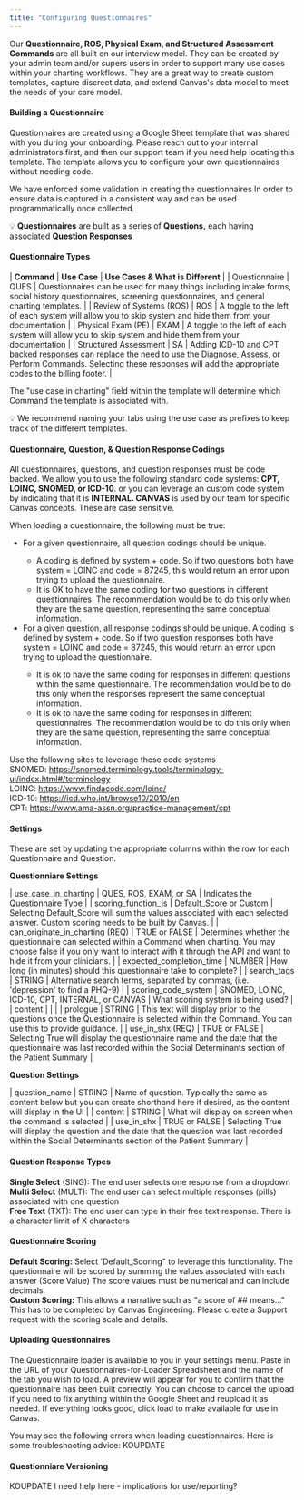 ```yaml
---
title: "Configuring Questionnaires"
---
```

Our **Questionnaire, ROS, Physical Exam, and Structured Assessment Commands** are all built on our interview model. They can be created by your admin team and/or supers users in order to support many use cases within your charting workflows. They are a great way to create custom templates, capture discreet data, and extend Canvas's data model to meet the needs of your care model.

#### Building a Questionnaire

Questionnaires are created using a Google Sheet template that was shared with you during your onboarding. Please reach out to your internal administrators first, and then our support team if you need help locating this template. The template allows you to configure your own questionnaires without needing code. 

We have enforced some validation in creating the questionnaires In order to ensure data is captured in a consistent way and can be used programmatically once collected.

💡 **Questionnaires** are built as a series of **Questions,** each having associated **Question Responses**

#### Questionnaire Types


| **Command** | **Use Case** | **Use Cases & What is Different** |
| Questionnaire | QUES | Questionnaires can be used for many things including intake forms, social history questionnaires, screening questionnaires, and general charting templates. |
| Review of Systems (ROS) | ROS | A toggle to the left of each system will allow you to skip system and hide them from your documentation |
| Physical Exam (PE) | EXAM | A toggle to the left of each system will allow you to skip system and hide them from your documentation |
| Structured Assessment | SA | Adding ICD-10 and CPT backed responses can replace the need to use the Diagnose, Assess, or Perform Commands. Selecting these responses will add the appropriate codes to the billing footer. |

The "use case in charting" field within the template will determine which Command the template is associated with. 

💡 We recommend naming your tabs using the use case as prefixes to keep track of the different templates.

#### Questionnaire, Question, & Question Response Codings

All questionnaires, questions, and question responses must be code backed. We allow you to use the following standard code systems: **CPT, LOINC, SNOMED, or ICD-10**. or you can leverage an custom code system by indicating that it is **INTERNAL. CANVAS** is used by our team for specific Canvas concepts. These are case sensitive. 

When loading a questionnaire, the following must be true:
<ul>
<li>For a given questionnaire, all question codings should be unique.</li>
	<ul>
	<li>A coding is defined by system + code. So if two questions both have system = LOINC and code = 87245, this would return an error upon trying to upload the questionnaire.</li>
	<li>It is OK to have the same coding for two questions in different questionnaires. The recommendation would be to do this only when they are the same question, representing the same conceptual information.</li>
	</ul>
<li>For a given question, all response codings should be unique.
A coding is defined by system + code. So if two question responses both have system = LOINC and code = 87245, this would return an error upon trying to upload the questionnaire. </li>
	<ul>
	<li>It is ok to have the same coding for responses in different questions within the same questionnaire. The recommendation would be to do this only when the responses represent the same conceptual information.</li>
	<li>It is ok to have the same coding for responses in different questionnaires. The recommendation would be to do this only when they are the same question, representing the same conceptual information.</li>
	</ul>
</ul>

Use the following sites to leverage these code systems <br>
SNOMED: <https://snomed.terminology.tools/terminology-ui/index.html#/terminology> <br>
LOINC: <https://www.findacode.com/loinc/> <br>
ICD-10: <https://icd.who.int/browse10/2010/en> <br>
CPT: <https://www.ama-assn.org/practice-management/cpt> <br>

#### Settings

These are set by updating the appropriate columns within the row for each Questionnaire and Question.

**Questionniare Settings**

| use_case_in_charting            	| QUES, ROS, EXAM, or SA                          	| Indicates the Questionnaire Type                                                                                                                                                                      	|
| scoring_function_js             	| Default_Score or Custom                         	| Selecting Default_Score will sum the values associated with each selected answer. Custom scoring needs to be built by Canvas.                                                                         	|
| can_originate_in_charting (REQ) 	| TRUE or FALSE                                   	| Determines whether the questionnaire can selected within a Command when charting. You may choose false if you only want to interact with it through the API and want to hide it from your clinicians. 	|
| expected_completion_time        	| NUMBER                                          	| How long (in minutes) should this questionnaire take to complete?                                                                                                                                     	|
| search_tags                     	| STRING                                          	| Alternative search terms, separated by commas, (i.e. 'depression' to find a PHQ-9)                                                                                                                    	|
| scoring_code_system             	| SNOMED, LOINC, ICD-10, CPT, INTERNAL, or CANVAS 	| What scoring system is being used?                                                                                                                                                                    	|
| content                         	|                                                 	|                                                                                                                                                                                                       	|
| prologue                        	| STRING                                          	| This text will display prior to the questions once the Questionnaire is selected within the Command. You can use this to provide guidance.                                                            	|
| use_in_shx (REQ)                	| TRUE or FALSE                                   	| Selecting True will display the questionnaire name and the date that the questionnaire was last recorded within the Social Determinants section of the Patient Summary                                	|

**Question Settings**

| question_name 					| STRING        	| Name of question. Typically the same as content below but you can create shorthand here if desired, as the content will display in the UI               	|
| content       					| STRING        	| What will display on screen when the command is selected                                                                                                	|
| use_in_shx    					| TRUE or FALSE 	| Selecting True will display the question and the date that the question was last recorded within the Social Determinants section of the Patient Summary 	|

#### Question Response Types
**Single Select** (SING): The end user selects one response from a dropdown <br>
**Multi Select** (MULT): The end user can select multiple responses (pills) associated with one question <br>
**Free Text** (TXT): The end user can type in their free text response. There is a character limit of X characters <br>

#### Questionnaire Scoring
**Default Scoring:** Select 'Default_Scoring" to leverage this functionality. The questionnaire will be scored by summing the values associated with each answer (Score Value) The score values must be numerical and can include decimals. <br>
**Custom Scoring:** This allows a narrative such as "a score of ## means..." This has to be completed by Canvas Engineering. Please create a Support request with the scoring scale and details. 

#### Uploading Questionnaires
The Questionnaire loader is available to you in your settings menu. Paste in the URL of your Questionnaires-for-Loader Spreadsheet and the name of the tab you wish to load. A preview will appear for you to confirm that the questionnaire has been built correctly. You can choose to cancel the upload if you need to fix anything within the Google Sheet and reupload it as needed. If everything looks good, click load to make available for use in Canvas. 

You may see the following errors when loading questionnaires. Here is some troubleshooting advice:
KOUPDATE

#### Questionniare Versioning 
KOUPDATE I need help here - implications for use/reporting?



